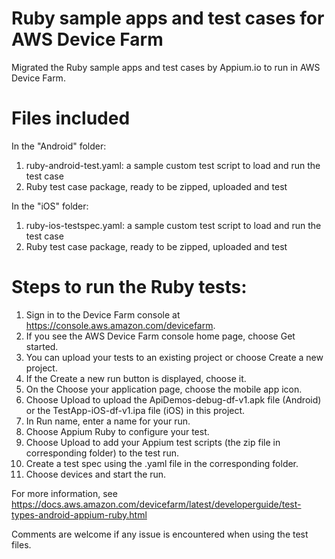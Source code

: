 # Ruby sample apps and test cases for AWS Device Farm

Migrated the Ruby sample apps and test cases by Appium.io to run in AWS Device Farm.

# Files included

In the "Android" folder:
1. ruby-android-test.yaml:     a sample custom test script to load and run the test case 
2. Ruby test case package, ready to be zipped, uploaded and test

In the "iOS" folder:
1. ruby-ios-testspec.yaml:     a sample custom test script to load and run the test case 
2. Ruby test case package, ready to be zipped, uploaded and test

# Steps to run the Ruby tests:

1. Sign in to the Device Farm console at https://console.aws.amazon.com/devicefarm.
2. If you see the AWS Device Farm console home page, choose Get started.
3. You can upload your tests to an existing project or choose Create a new project.
4. If the Create a new run button is displayed, choose it.
5. On the Choose your application page, choose the mobile app icon.
6. Choose Upload to upload the ApiDemos-debug-df-v1.apk file (Android) or the TestApp-iOS-df-v1.ipa file (iOS) in this project.
7. In Run name, enter a name for your run.
8. Choose Appium Ruby to configure your test.
9. Choose Upload to add your Appium test scripts (the zip file in corresponding folder) to the test run.
10. Create a test spec using the .yaml file in the corresponding folder.
11. Choose devices and start the run.

For more information, see https://docs.aws.amazon.com/devicefarm/latest/developerguide/test-types-android-appium-ruby.html

Comments are welcome if any issue is encountered when using the test files.
